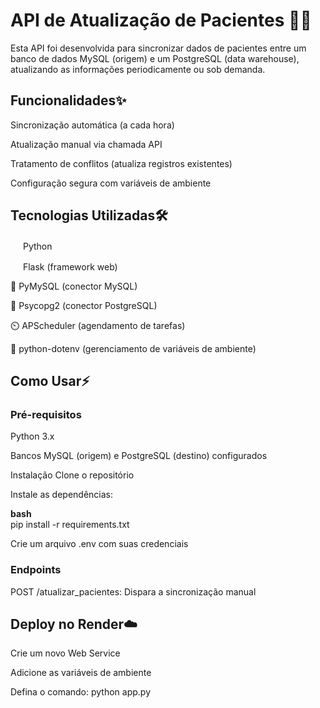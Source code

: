 # API de Atualização de Pacientes 🏥🔄  
Esta API foi desenvolvida para sincronizar dados de pacientes entre um banco de dados MySQL (origem) e um PostgreSQL (data warehouse), atualizando as informações periodicamente ou sob demanda.  


## Funcionalidades✨  

Sincronização automática (a cada hora)

Atualização manual via chamada API

Tratamento de conflitos (atualiza registros existentes)

Configuração segura com variáveis de ambiente  


## Tecnologias Utilizadas🛠️    


<img src="https://img.icons8.com/color/48/000000/python.png" width="16"/> Python

<img src="https://img.icons8.com/ios/50/000000/flask.png" width="16"/> Flask (framework web)

🐬 PyMySQL (conector MySQL)

🐘 Psycopg2 (conector PostgreSQL)

⏲️ APScheduler (agendamento de tarefas)

🔑 python-dotenv (gerenciamento de variáveis de ambiente)  

## Como Usar⚡    

### Pré-requisitos  
Python 3.x

Bancos MySQL (origem) e PostgreSQL (destino) configurados

Instalação
Clone o repositório

Instale as dependências:

**bash**  
pip install -r requirements.txt  

Crie um arquivo .env com suas credenciais  

### Endpoints  
POST /atualizar_pacientes: Dispara a sincronização manual  

## Deploy no Render☁️    

Crie um novo Web Service

Adicione as variáveis de ambiente

Defina o comando: python app.py



